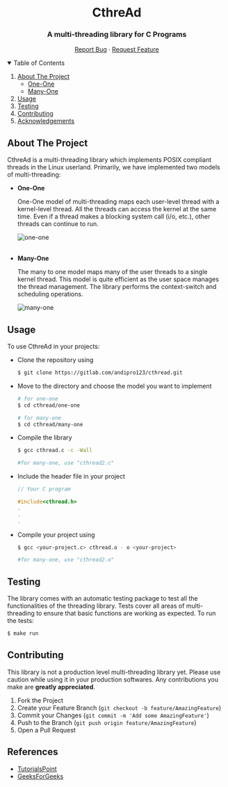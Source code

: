 



<!-- PROJECT SHIELDS -->
<!--
*** I'm using markdown "reference style" links for readability.
*** Reference links are enclosed in brackets [ ] instead of parentheses ( ).
*** See the bottom of this document for the declaration of the reference variables
*** for contributors-url, forks-url, etc. This is an optional, concise syntax you may use.
*** https://www.markdownguide.org/basic-syntax/#reference-style-links
-->
<!-- [![Contributors][contributors-shield]][contributors-url]
[![Forks][forks-shield]][forks-url]
[![Stargazers][stars-shield]][stars-url]
[![Issues][issues-shield]][issues-url]
[![MIT License][license-shield]][license-url]
[![LinkedIn][linkedin-shield]][linkedin-url] -->



<!-- PROJECT LOGO -->
<br />
<p align="center">
  <h1 align="center">CthreAd</h1>
  <p align="center">
    <h3 align="center">A multi-threading library for C Programs</h3>
    <!-- <a href="https://github.com/othneildrew/Best-README-Template">View Demo</a> -->
    <p align="center">
    <a href="https://gitlab.com/andipro123/cthread/-/issues">Report Bug</a>
    ·
    <a href="https://gitlab.com/andipro123/cthread/-/issues">Request Feature</a>
    </p>
  </p>
</p>



<!-- TABLE OF CONTENTS -->
<details open="open">
  <summary>Table of Contents</summary>
  <ol>
    <li>
      <a href="#about-the-project">About The Project</a>
      <ul>
        <li><a href="#one-one">One-One</a></li>
        <li><a href="#many-one">Many-One</a></li>
      </ul>
    </li>
    <li><a href="#usage">Usage</a></li>
    <li><a href="#testing">Testing</a></li>
    <li><a href="#contributing">Contributing</a></li>
    <li><a href="#acknowledgements">Acknowledgements</a></li>
  </ol>
</details>



<!-- ABOUT THE PROJECT -->
## About The Project

CthreAd is a multi-threading library which implements POSIX compliant threads in the Linux userland. Primarily, we have implemented two models of multi-threading:

* **One-One**

    One-One model of multi-threading maps each user-level thread with a kernel-level thread. All the threads can access the kernel at the same time. Even if a thread makes a blocking system call (i/o, etc.), other threads can continue to run.

    <img src="https://www.tutorialspoint.com/assets/questions/media/12668/One%20to%20One%20multithreading%20model.PNG" alt="one-one">
    <br></br>

* **Many-One**

    The many to one model maps many of the user threads to a single kernel thread. This model is quite efficient as the user space manages the thread management. The library performs the context-switch and scheduling operations. 

    <img src="https://www.tutorialspoint.com/assets/questions/media/12668/Many%20to%20One%20multithreading%20model.PNG" alt="many-one">


<!-- GETTING STARTED -->
 
## Usage

To use CthreAd in your projects:

* Clone the repository using
    ```bash
    $ git clone https://gitlab.com/andipro123/cthread.git
    ```
* Move to the directory and choose the model you want to implement
    ```bash
    # for one-one
    $ cd cthread/one-one

    # for many-one
    $ cd cthread/many-one
    ```
* Compile the library
    ```bash
    $ gcc cthread.c -c -Wall

    #for many-one, use "cthread2.c"
    ```
* Include the header file in your project
    ```c
    // Your C program

    #include<cthread.h>
    .
    .
    .
    ```
* Compile your project using
    ```bash
    $ gcc <your-project.c> cthread.o - o <your-project>

    #for many-one, use "cthread2.o"
    ```

## Testing

The library comes with an automatic testing package to test all the functionalities of the threading library. Tests cover all areas of multi-threading to ensure that  basic functions are working as expected. To run the tests:

```bash 
$ make run
```
<!-- CONTRIBUTING -->
## Contributing

This library is not a production level multi-threading library yet. Please use caution while using it in your production softwares. Any contributions you make are **greatly appreciated**.

1. Fork the Project
2. Create your Feature Branch (`git checkout -b feature/AmazingFeature`)
3. Commit your Changes (`git commit -m 'Add some AmazingFeature'`)
4. Push to the Branch (`git push origin feature/AmazingFeature`)
5. Open a Pull Request


<!-- ACKNOWLEDGEMENTS -->
## References
* [TutorialsPoint](https://www.tutorialspoint.com/multi-threading-models#:~:text=Multithreading%20allows%20the%20execution%20of,of%20the%20CPU%20by%20multitasking.)
* [GeeksForGeeks](https://www.geeksforgeeks.org/)


